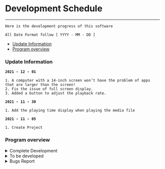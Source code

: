 # Development Schedule
---
```
Here is the development progress of this software

All Date Format follow [ YYYY - MM - DD ]
```

- [Update Information](#update-information)
- [Program overview](#program-overview)

### Update Information
**`2021 - 12 - 01`**
```
1. A computer with a 14-inch screen won’t have the problem of apps that are larger than the screen! 
2. Fix the issue of full screen display.
3. Added a button to adjust the playback rate.
```
**`2021 - 11 - 30`**
```
1. Add the playing time display when playing the media file
```
**`2021 - 11 - 05`**
``` 
1. Create Project
```

### Program overview


<details>
   <summary> Complete Development </summary>

 `The progress of the software has been developed`

| DATE | CONTENT |REMARK|
|:---:|:---:|:---:|
|`2021 - 11 - 05`|Create Project||
|`2021 - 11 - 30`|Finished Development [issues #7](https://github.com/SeeChen/TermProject_MediaPlayer/issues/7)||
|`2021 - 12 - 01`|Fixed [issues #6](https://github.com/SeeChen/TermProject_MediaPlayer/issues/6)||
|`2021 - 12 - 01`|Fixed [issues #2](https://github.com/SeeChen/TermProject_MediaPlayer/issues/2)||
|`2021 - 12 - 01`|Finished Development [issues #10](https://github.com/SeeChen/TermProject_MediaPlayer/issues/10)||

</details>

<details>
   <summary> To be developed </summary>


  `Features waiting to be developed`

| DATE | CONTENT |REMARK|STATUS|
|:---:|:--:|:---:|:---:|
| `2021 - 11 - 10` |Record the history playing|[issues #3](https://github.com/SeeChen/TermProject_MediaPlayer/issues/3)|![NEW](https://img.shields.io/badge/NEW-red?style=flat)|
| `2021 - 11 - 12` |队列文件夹里的视频|[issues #4](https://github.com/SeeChen/TermProject_MediaPlayer/issues/4)|![New](https://img.shields.io/badge/NEW-red?style=flat)|
| `2021 - 11 - 12` |全拼播放的时候自动隐藏控制栏|[issues #5](https://github.com/SeeChen/TermProject_MediaPlayer/issues/5)|![New](https://img.shields.io/badge/NEW-red?style=flat)|
| `2021 - 11 - 30` |时间条显示数字时间|[issues #7](https://github.com/SeeChen/TermProject_MediaPlayer/issues/7)|![Complete](https://img.shields.io/badge/COMPLETE-sussex?style=flat)|
| `2021 - 12 - 01` |可调节播放速度|[issues #10](https://github.com/SeeChen/TermProject_MediaPlayer/issues/10)|![Complete](https://img.shields.io/badge/COMPLETE-sussex?style=flat)|

 <!--在这里添加你想要的新功能，按照下面这样写

| `2021 - MM - DD` | 你想要的功能 | (这里不用管) | ![New](https://img.shields.io/badge/NEW-red?style=flat)|

按照上面复制就可以了吖  (^・ω・^ )-->
   
</details>


<details>
   <summary> Bugs Report </summary>

  `Bugs waiting to be fixed`

| DATE | CONTENT |REMARK|Status|
|:---:|:--:|:---:|:---:|
| `2021 - 11 - 10`|有时打开视频后会显示黑屏，需要重新打开文件|[issues #1](https://github.com/SeeChen/TermProject_MediaPlayer/issues/1)|![NEW](https://img.shields.io/badge/NEW-red?style=flat)|
|`2021 - 12 - 01`|使用 ESC 键关闭全屏后，下次进入全屏需要点击两次|[issues #2](https://github.com/SeeChen/TermProject_MediaPlayer/issues/2)|![Fixed](https://img.shields.io/badge/FIXED-sussex?style=flat)|
|`2021 - 12 - 01`|当用户屏幕较小的时候，初始显示会超出电脑屏幕|[issues #6](https://github.com/SeeChen/TermProject_MediaPlayer/issues/6)|![Fixed](https://img.shields.io/badge/FIXED-sussex?style=flat)|

 <!--要是你发现什么 bug 的话，也可以在下面写哟

| `2021 - MM - DD` | 发现的 bug | (这里不用管) | ![New](https://img.shields.io/badge/NEW-red?style=flat)|

按照上面复制就可以了吖   (⁎˃ᆺ˂)-->  
 
</details>

<!-- Label for to developer -->
<!--![Completa](https://img.shields.io/badge/COMPLETE-sussex?style=flat)--><!--complete the function development-->
<!--![Waiting](https://img.shields.io/badge/PROCESSING-yellow?style=flat)--><!--already know and wating to development-->
<!--![New](https://img.shields.io/badge/NEW-red?style=flat)--><!--new request-->

<!-- Label for bugs -->
<!--![Fixed](https://img.shields.io/badge/FIXED-sussex?style=flat)--><!--bug fixed-->
<!--![Waiting](https://img.shields.io/badge/PROCESSING-yellow?style=flat)--><!--bugs watting to fix-->
<!--![New](https://img.shields.io/badge/NEW-red?style=flat)--><!--new bugs report-->
